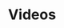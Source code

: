 ---
layout: video_overview
title: Videos
menu_title: Videos
description: Videos
lang: de
weight: 20
ref: tut-20
---
